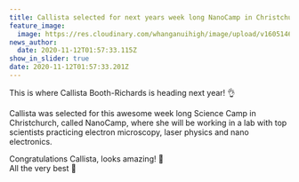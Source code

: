 ```yaml
---
title: Callista selected for next years week long NanoCamp in Christchurch
feature_image:
  image: https://res.cloudinary.com/whanganuihigh/image/upload/v1605146338/News/NANOCAMP_2021_Callista_Booth_Richards.snip.jpg
news_author:
  date: 2020-11-12T01:57:33.115Z
show_in_slider: true
date: 2020-11-12T01:57:33.201Z
---
```

This is where Callista Booth-Richards is heading next year! 👌

Callista was selected for this awesome week long Science Camp in Christchurch, called NanoCamp, where she will be working in a lab with top scientists practicing electron microscopy, laser physics and nano electronics. 

Congratulations Callista, looks amazing! 👏  
All the very best 🙂
